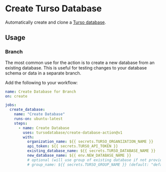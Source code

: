 # Create Turso Database

Automatically create and clone a [Turso database](https://turso.tech).

## Usage

### Branch

The most common use for the action is to create a new database from an existing database. This is useful for testing changes to your database schema or data in a separate branch.

Add the following to your workflow:

```yaml
name: Create Database for Branch
on: create

jobs:
  create_database:
    name: "Create Database"
    runs-on: ubuntu-latest
    steps:
      - name: Create Database
        uses: tursodatabase/create-database-action@v1
        with:
          organization_name: ${{ secrets.TURSO_ORGANIZATION_NAME }}
          api_token: ${{ secrets.TURSO_API_TOKEN }}
          existing_database_name: ${{ secrets.TURSO_DATABASE_NAME }}
          new_database_name: ${{ env.NEW_DATABASE_NAME }}
          # optional (will use group of existing database if not provided)
          # group_name: ${{ secrets.TURSO_GROUP_NAME }} (default: "default")
```
